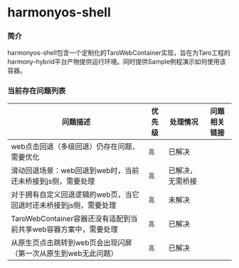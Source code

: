 # harmonyos-shell
### 简介
harmonyos-shell包含一个定制化的TaroWebContainer实现，旨在为Taro工程的harmony-hybrid平台产物提供运行环境。同时提供Sample例程演示如何使用该容器。


### 当前存在问题列表
| 问题描述                                      | 优先级 | 处理情况 | 问题相关链接                     |
|-------------------------------------------| ------ |--|----------------------------|
| web点击回退（多级回退）仍存在问题，需要优化                   | `高` | 已解决 |  |
| 滑动回退场景：web回退到web时，当前还未桥接到js侧，需要处理         | `高` | 已解决，无需桥接 ||
| 对于拥有自定义回退逻辑的web页，当它回退时还未桥接到js侧，需要处理       | `高` | 未解决 ||
| TaroWebContainer容器还没有适配到当前共享web容器方案中，需要处理 | `高` | 已解决 ||
| 从原生页点击跳转到web页会出现闪屏（第一次从原生到web无此问题） | `高` | 已解决 ||


